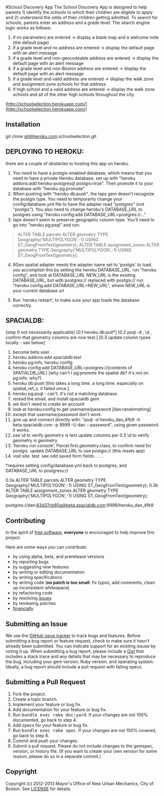 #School Discovery App
The School Discovery App is designed to help parents 1) identify the schools to which their children are eligible to apply and 2) understand the odds of their children getting admitted. To search for schools, parents enter an address and a grade level.  The search engine logic works as follows:

1. if no parameters are entered -> display a blank map and a welcome note (the default page)
2. if a grade level and no address are entered -> display the default page with an alert message
3. if a grade level and non-geocodeable address are entered -> display the default page with an alert message
4. if a grade level and non-Boston address are entered -> display the default page with an alert message
5. if a grade level and valid address are entered -> display the walk zone and assignment zone schools for that address
6. if high school and a valid address are entered -> display the walk zone schools and all of the other high schools throughout the city


[http://schoolselection.herokuapp.com/](http://schoolselection.herokuapp.com/)

## <a name="installation">Installation</a>
  git clone git@heroku.com:schoolselection.git


## <a name="deploying">DEPLOYING TO HEROKU:</a>
there are a couple of obstacles to hosting this app on heroku.

1) You need to have a postgis-enabled database, which means that you need to have a private Heroku database, set up with "heroku addons:add heroku-postgresql postgis=true". Then promote it to your database with "heroku pg:promote"
2) When pushing with "heroku db:push", the taps gem doesn't recognize the postgis type. You need to temporarily change your config/database.yml file to have the adapter read "postgres" (not "postgis"). You also need to change heroku's DATABASE_URL to postgres using "heroku config:add DATABASE_URL=postgres://..."
3) taps doesn't seem to preserve geographic column type. You'll need to go into "heroku pg:psql" and run:
> ALTER TABLE parcels ALTER geometry TYPE Geography('MULTIPOLYGON',-1) USING ST_GeogFromText(geometry);
> ALTER TABLE assignment_zones ALTER geometry TYPE Geography('MULTIPOLYGON',-1) USING ST_GeogFromText(geometry);

4. RGeo spatial adapter needs the adapter name set to 'postgis' to load. you accomplish this by setting the heroku DATABASE_URL.
run "heroku config", and look at DATABASE_URL
NEW_URL is the existing DATABASE_URL, but with postgres:// replaced with postgis://
run "heroku config:add DATABASE_URL=NEW_URL", where NEW_URL is your current database url

5. Run 'heroku restart', to make sure your app loads the database correctly.

## <a name="deploying">SPACIALDB:</a>

[step 0 not necessarily applicable]
[0.1 heroku db:pull*]
[0.2 psql -d <databasename>, \d <table name>, confirm that geometry columns are now text.]
[0.3 update column types locally - see below]

1. become beta user.
2. heroku addons:add spacialdb:test 
3. heroku pg:info, heroku config
4. heroku config:add DATABASE_URL=postgres://(contents of SPATIALDB_URL)
  [why can't I pg:promote the spatial db? it's not on pg:info. why?]
5. heroku db:push
  [this takes a long time. a long time. especially on spatial_ref_s. it failed once.]
6. heroku pg:psql - can't. it's not a matching database.
7. reread the email, and install spacialdb gem
8. we don't need to create an account
9. look at heroku:config to get username/password [dan:randomstring]
10. except that username/password don't work.
11. give up and connect directly with:
"psql -d heroku_dan_4fb9 -h beta.spacialdb.com -p 9999 -U dan --password", using given password.
it works.
12. use \d <tablename> to verify geometry is text 
    update columns per 0.3
    \d <tablename> to verify geometry is geometry
13. 'heroku run console', Parcel.first.geometry.class, to confirm need for postgis.
    update DATABASE_URL to use postgis:// (this resets app)
14. visit site. test. see odd saved form fields . . . .

*requires setting config/database.yml back to postgres, and DATABASE_URL to postgress://

0.3a ALTER TABLE parcels ALTER geometry TYPE Geography('MULTIPOLYGON',-1) USING ST_GeogFromText(geometry);
0.3b ALTER TABLE assignment_zones ALTER geometry TYPE Geography('MULTIPOLYGON',-1) USING ST_GeogFromText(geometry);

postgres://dan:83d37cb80a@beta.spacialdb.com:9999/heroku_dan_4fb9

## <a name="contributing">Contributing</a>
In the spirit of [free software](http://www.fsf.org/licensing/essays/free-sw.html), **everyone** is encouraged to help improve this project.

Here are some ways *you* can contribute:

* by using alpha, beta, and prerelease versions
* by reporting bugs
* by suggesting new features
* by writing or editing documentation
* by writing specifications
* by writing code (**no patch is too small**: fix typos, add comments, clean up inconsistent whitespace)
* by refactoring code
* by resolving [issues](https://github.com/codeforamerica/schoolselection/issues)
* by reviewing patches
* [financially](https://secure.codeforamerica.org/page/contribute)

## <a name="issues">Submitting an Issue</a>
We use the [GitHub issue tracker](https://github.com/codeforamerica/schoolselection/issues)
to track bugs and features. Before submitting a bug report or feature request,
check to make sure it hasn't already been submitted. You can indicate support
for an existing issuse by voting it up. When submitting a bug report, please
include a [Gist](https://gist.github.com/) that includes a stack trace and any
details that may be necessary to reproduce the bug, including your gem version,
Ruby version, and operating system. Ideally, a bug report should include a pull
request with failing specs.

## <a name="pulls">Submitting a Pull Request</a>
1. Fork the project.
2. Create a topic branch.
3. Implement your feature or bug fix.
4. Add documentation for your feature or bug fix.
5. Run <tt>bundle exec rake doc:yard</tt>. If your changes are not 100% documented, go back to step 4.
6. Add specs for your feature or bug fix.
7. Run <tt>bundle exec rake spec</tt>. If your changes are not 100% covered, go back to step 6.
8. Commit and push your changes.
9. Submit a pull request. Please do not include changes to the gemspec, version, or history file. (If you want to create your own version for some reason, please do so in a separate commit.)

## <a name="copyright">Copyright</a>
Copyright (c) 2012-2013 Mayor's Office of New Urban Mechanics, City of Boston.
See [LICENSE](https://github.com/monum/DiscoverBPS/blob/master/LICENSE.md) for details.

